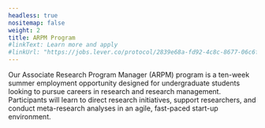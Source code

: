```yaml
---
headless: true
nositemap: false
weight: 2
title: ARPM Program
#linkText: Learn more and apply
#linkUrl: "https://jobs.lever.co/protocol/2839e68a-fd92-4c8c-8677-06c6f2e721c6"
---
```

Our Associate Research Program Manager (ARPM) program is a ten-week summer employment opportunity designed for undergraduate students looking to pursue careers in research and research management. Participants will learn to direct research initiatives, support researchers, and conduct meta-research analyses in an agile, fast-paced start-up environment.
